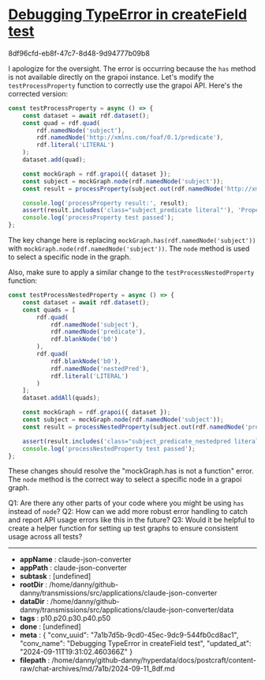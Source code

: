 # [Debugging TypeError in createField test](https://claude.ai/chat/7a1b7d5b-9cd0-45ec-9dc9-544fb0cd8ac1)

8df96cfd-eb8f-47c7-8d48-9d94777b09b8

 I apologize for the oversight. The error is occurring because the `has` method is not available directly on the grapoi instance. Let's modify the `testProcessProperty` function to correctly use the grapoi API. Here's the corrected version:

```javascript
const testProcessProperty = async () => {
    const dataset = await rdf.dataset();
    const quad = rdf.quad(
        rdf.namedNode('subject'),
        rdf.namedNode('http://xmlns.com/foaf/0.1/predicate'),
        rdf.literal('LITERAL')
    );
    dataset.add(quad);

    const mockGraph = rdf.grapoi({ dataset });
    const subject = mockGraph.node(rdf.namedNode('subject'));
    const result = processProperty(subject.out(rdf.namedNode('http://xmlns.com/foaf/0.1/predicate')), ['subject']);

    console.log('processProperty result:', result);
    assert(result.includes('class="subject_predicate literal"'), 'Property should be processed correctly');
    console.log('processProperty test passed');
};
```

The key change here is replacing `mockGraph.has(rdf.namedNode('subject'))` with `mockGraph.node(rdf.namedNode('subject'))`. The `node` method is used to select a specific node in the graph.

Also, make sure to apply a similar change to the `testProcessNestedProperty` function:

```javascript
const testProcessNestedProperty = async () => {
    const dataset = await rdf.dataset();
    const quads = [
        rdf.quad(
            rdf.namedNode('subject'),
            rdf.namedNode('predicate'),
            rdf.blankNode('b0')
        ),
        rdf.quad(
            rdf.blankNode('b0'),
            rdf.namedNode('nestedPred'),
            rdf.literal('LITERAL')
        )
    ];
    dataset.addAll(quads);

    const mockGraph = rdf.grapoi({ dataset });
    const subject = mockGraph.node(rdf.namedNode('subject'));
    const result = processNestedProperty(subject.out(rdf.namedNode('predicate')), ['subject', 'predicate']);

    assert(result.includes('class="subject_predicate_nestedpred literal"'), 'Nested property should be processed correctly');
    console.log('processNestedProperty test passed');
};
```

These changes should resolve the "mockGraph.has is not a function" error. The `node` method is the correct way to select a specific node in a grapoi graph.

Q1: Are there any other parts of your code where you might be using `has` instead of `node`?
Q2: How can we add more robust error handling to catch and report API usage errors like this in the future?
Q3: Would it be helpful to create a helper function for setting up test graphs to ensure consistent usage across all tests?

---

* **appName** : claude-json-converter
* **appPath** : claude-json-converter
* **subtask** : [undefined]
* **rootDir** : /home/danny/github-danny/transmissions/src/applications/claude-json-converter
* **dataDir** : /home/danny/github-danny/transmissions/src/applications/claude-json-converter/data
* **tags** : p10.p20.p30.p40.p50
* **done** : [undefined]
* **meta** : {
  "conv_uuid": "7a1b7d5b-9cd0-45ec-9dc9-544fb0cd8ac1",
  "conv_name": "Debugging TypeError in createField test",
  "updated_at": "2024-09-11T19:31:02.460366Z"
}
* **filepath** : /home/danny/github-danny/hyperdata/docs/postcraft/content-raw/chat-archives/md/7a1b/2024-09-11_8df.md
